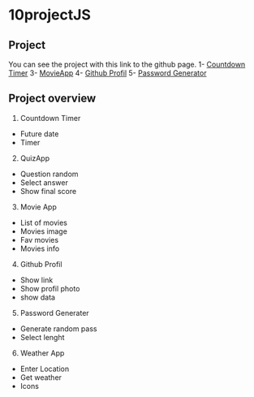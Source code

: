 # 10projectJS


## Project
You can see the project with this link to the github page.
1- <a href="https://mathisvkg.github.io/10projectJS/Countdown/index.html" target="_blank">Countdown Timer</a>
3- <a href="https://mathisvkg.github.io/10projectJS/MovieApp/index.html" target="_blank">MovieApp</a>
4- <a href="https://mathisvkg.github.io/10projectJS/GithubProfil/index.html" target="_blank">Github Profil</a>
5- <a href="https://mathisvkg.github.io/10projectJS/PasswordGenerator/index.html" target="_blank">Password Generator</a>



## Project overview
1. Countdown Timer
- Future date
- Timer

2. QuizApp
- Question random
- Select answer
- Show final score

3. Movie App
- List of movies
- Movies image
- Fav movies
- Movies info

4. Github Profil
- Show link
- Show profil photo
- show data

5. Password Generater
- Generate random pass
- Select lenght

6. Weather App
- Enter Location
- Get weather
- Icons
